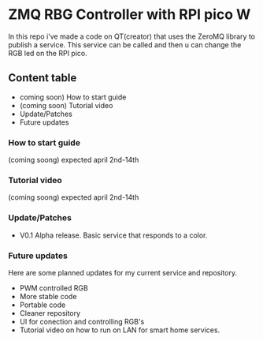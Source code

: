 # ZMQ RBG Controller with RPI pico W

In this repo i've made a code on QT(creator) that uses the ZeroMQ library to publish a service. This service can be called and then u can change the RGB led on the RPI pico. 

## Content table
- coming soon) How to start guide
- (coming soon) Tutorial video
- Update/Patches 
- Future updates 


###  How to start guide
(coming soong) expected april 2nd-14th 
### Tutorial video
(coming soong) expected april 2nd-14th 
### Update/Patches 
- V0.1 Alpha release. Basic service that responds to a color.

### Future updates 
Here are some planned updates for my current service and repository. 

- PWM controlled RGB
- More stable code
- Portable code
- Cleaner repository
- UI for conection and controlling RGB's
- Tutorial video on how to run on LAN for smart home services. 
